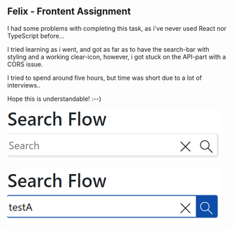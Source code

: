 ## Felix - Frontent Assignment

I had some problems with completing this task, as i've never used React nor TypeScript before...

I tried learning as i went, and got as far as to have the search-bar with styling and a working clear-icon,
however, i got stuck on the API-part with a CORS issue.

I tried to spend around five hours, but time was short due to a lot of interviews..

Hope this is understandable! :--)

![search bar unfocused](https://github.com/zamFe/Frontend-Assignment/blob/main/images/search_unfocused.png)

![search bar focused](https://github.com/zamFe/Frontend-Assignment/blob/main/images/search_focused.png)
